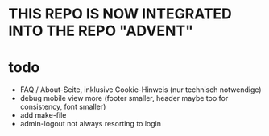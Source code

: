 # THIS REPO IS NOW INTEGRATED INTO THE REPO "ADVENT"

# todo
- FAQ / About-Seite, inklusive Cookie-Hinweis (nur technisch notwendige)
- debug mobile view more (footer smaller, header maybe too for consistency, font smaller)
- add make-file
- admin-logout not always resorting to login